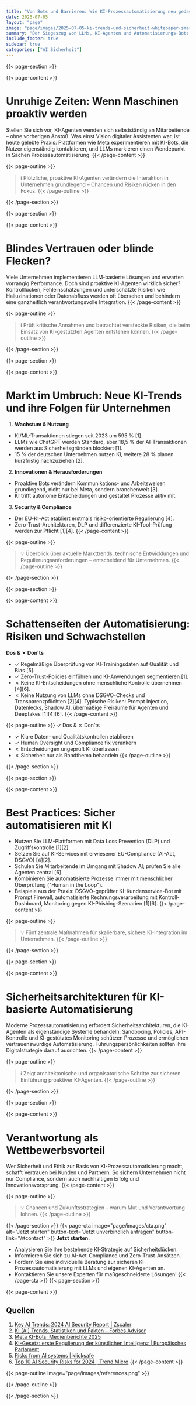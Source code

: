 ```yaml
---
title: "Von Bots und Barrieren: Wie KI-Prozessautomatisierung neu gedacht werden muss"
date: 2025-07-05
layout: "page"
image: "page/images/2025-07-05-ki-trends-und-sicherheit-whitepaper-smart-labs-ai-sichere-prozessautomatisierung-mit-llms/hero.jpg"
summary: "Der Siegeszug von LLMs, KI-Agenten und Automatisierungs-Bots bringt Unternehmen wegweisende Effizienzvorteile, stellt sie aber auch vor neuartige Sicherheits-, Compliance- und Ethikfragen. Das Whitepaper beleuchtet, warum klassische Sicherheitskonzepte oft nicht mehr ausreichen, wie aktuelle Trends und Regulierungen die Landschaft verändern – und wie Entscheider mutig und verantwortungsbewusst sichere KI-gestützte Automatisierung aufbauen."
include_footer: true
sidebar: true
categories: ["AI Sicherheit"]
---
```


{{< page-section >}}

{{< page-content >}}
# Unruhige Zeiten: Wenn Maschinen proaktiv werden

Stellen Sie sich vor, KI-Agenten wenden sich selbstständig an Mitarbeitende – ohne vorherigen Anstoß. Was einst Vision digitaler Assistenten war, ist heute gelebte Praxis: Plattformen wie Meta experimentieren mit KI-Bots, die Nutzer eigenständig kontaktieren, und LLMs markieren einen Wendepunkt in Sachen Prozessautomatisierung.
{{< /page-content >}}

{{< page-outline >}}
> ℹ️ Plötzliche, proaktive KI-Agenten verändern die Interaktion in Unternehmen grundlegend – Chancen und Risiken rücken in den Fokus.
{{< /page-outline >}}

{{< /page-section >}}

{{< page-section >}}

{{< page-content >}}
# Blindes Vertrauen oder blinde Flecken?

Viele Unternehmen implementieren LLM-basierte Lösungen und erwarten vorrangig Performance. Doch sind proaktive KI-Agenten wirklich sicher? Kontrolllücken, Fehleinschätzungen und unterschätzte Risiken wie Halluzinationen oder Datenabfluss werden oft übersehen und behindern eine ganzheitlich verantwortungsvolle Integration.
{{< /page-content >}}

{{< page-outline >}}
> ℹ️ Prüft kritische Annahmen und betrachtet versteckte Risiken, die beim Einsatz von KI-gestützten Agenten entstehen können.
{{< /page-outline >}}

{{< /page-section >}}

{{< page-section >}}

{{< page-content >}}
# Markt im Umbruch: Neue KI-Trends und ihre Folgen für Unternehmen

1. **Wachstum & Nutzung**
- KI/ML-Transaktionen stiegen seit 2023 um 595 % [1].
- LLMs wie ChatGPT werden Standard, aber 18,5 % der AI-Transaktionen werden aus Sicherheitsgründen blockiert [1].
- 15 % der deutschen Unternehmen nutzen KI, weitere 28 % planen kurzfristig nachzuziehen [2].
2. **Innovationen & Herausforderungen**
- Proaktive Bots verändern Kommunikations- und Arbeitsweisen grundlegend, nicht nur bei Meta, sondern branchenweit [3].
- KI trifft autonome Entscheidungen und gestaltet Prozesse aktiv mit.
3. **Security & Compliance**
- Der EU-KI-Act etabliert erstmals risiko-orientierte Regulierung [4].
- Zero-Trust-Architekturen, DLP und differenzierte KI-Tool-Prüfung werden zur Pflicht [1][4].
{{< /page-content >}}

{{< page-outline >}}
> 💡 Überblick über aktuelle Markttrends, technische Entwicklungen und Regulierungsanforderungen – entscheidend für Unternehmen.
{{< /page-outline >}}

{{< /page-section >}}

{{< page-section >}}

{{< page-content >}}
# Schattenseiten der Automatisierung: Risiken und Schwachstellen

**Dos & ✗ Don'ts**
- ✓ Regelmäßige Überprüfung von KI-Trainingsdaten auf Qualität und Bias [5].
- ✓ Zero-Trust-Policies einführen und KI-Anwendungen segmentieren [1].
- ✗ Keine KI-Entscheidungen ohne menschliche Kontrolle übernehmen [4][6].
- ✗ Keine Nutzung von LLMs ohne DSGVO-Checks und Transparenzpflichten [2][4].
Typische Risiken: Prompt Injection, Datenlecks, Shadow AI, übermäßige Freiräume für Agenten und Deepfakes [1][4][6].
{{< /page-content >}}

{{< page-outline >}}
✓ Dos & ✗ Don'ts
- ✓ Klare Daten- und Qualitätskontrollen etablieren
- ✓ Human Oversight und Compliance fix verankern
- ✗ Entscheidungen ungeprüft KI überlassen
- ✗ Sicherheit nur als Randthema behandeln
{{< /page-outline >}}

{{< /page-section >}}

{{< page-section >}}

{{< page-content >}}
# Best Practices: Sicher automatisieren mit KI

- Nutzen Sie LLM-Plattformen mit Data Loss Prevention (DLP) und Zugriffskontrolle [1][2].
- Setzen Sie auf  KI-Services mit erwiesener EU-Compliance (AI-Act, DSGVO) [4][2].
- Schulen Sie Mitarbeitende im Umgang mit Shadow AI; prüfen Sie alle Agenten zentral [6].
- Kombinieren Sie automatisierte Prozesse immer mit menschlicher Überprüfung ("Human in the Loop").
- Beispiele aus der Praxis: DSGVO-geprüfter KI-Kundenservice-Bot mit Prompt Firewall, automatisierte Rechnungsverarbeitung mit Kontroll-Dashboard, Monitoring gegen KI-Phishing-Szenarien [1][6].
{{< /page-content >}}

{{< page-outline >}}
> 💡 Fünf zentrale Maßnahmen für skalierbare, sichere KI-Integration im Unternehmen.
{{< /page-outline >}}

{{< /page-section >}}

{{< page-section >}}

{{< page-content >}}
# Sicherheitsarchitekturen für KI-basierte Automatisierung

Moderne Prozessautomatisierung erfordert Sicherheitsarchitekturen, die KI-Agenten als eigenständige Systeme behandeln: Sandboxing, Policies, API-Kontrolle und KI-gestütztes Monitoring schützen Prozesse und ermöglichen vertrauenswürdige Automatisierung. Führungspersönlichkeiten sollten ihre Digitalstrategie darauf ausrichten.
{{< /page-content >}}

{{< page-outline >}}
> ℹ️ Zeigt architektonische und organisatorische Schritte zur sicheren Einführung proaktiver KI-Agenten.
{{< /page-outline >}}

{{< /page-section >}}

{{< page-section >}}

{{< page-content >}}
# Verantwortung als Wettbewerbsvorteil

Wer Sicherheit und Ethik zur Basis von KI-Prozessautomatisierung macht, schafft Vertrauen bei Kunden und Partnern. So sichern Unternehmen nicht nur Compliance, sondern auch nachhaltigen Erfolg und Innovationsvorsprung.
{{< /page-content >}}

{{< page-outline >}}
> 💡 Chancen und Zukunftsstrategien – warum Mut und Verantwortung lohnen.
{{< /page-outline >}}

{{< /page-section >}}
{{< page-cta image="page/images/cta.png" alt="Jetzt starten" button-text="Jetzt unverbindlich anfragen" button-link="/#contact" >}}
**Jetzt starten:**
- Analysieren Sie Ihre bestehende KI-Strategie auf Sicherheitslücken.
- Informieren Sie sich zu AI-Act-Compliance und Zero-Trust-Ansätzen.
- Fordern Sie eine individuelle Beratung zur sicheren KI-Prozessautomatisierung mit LLMs und eigenen KI-Agenten an.
- Kontaktieren Sie unsere Experten für maßgeschneiderte Lösungen!
{{< /page-cta >}}
{{< page-section >}}

{{< page-content >}}
## Quellen

1. [Key AI Trends: 2024 AI Security Report | Zscaler](https://www.zscaler.de/blogs/security-research/new-ai-insights-explore-key-ai-trends-and-risks-threatlabz-2024-ai-security)  
2. [KI (AI) Trends. Statistiken und Fakten – Forbes Advisor](https://www.forbes.com/advisor/de/business/software/kuenstliche-intelligenz-ki-trends-statistiken/)  
3. [Meta KI-Bots: Medienberichte 2025](https://www.alexanderthamm.com/de/blog/data-science-und-ki-trends/)  
4. [KI-Gesetz: erste Regulierung der künstlichen Intelligenz | Europäisches Parlament](https://www.europarl.europa.eu/topics/de/article/20230601STO93804/ki-gesetz-erste-regulierung-der-kunstlichen-intelligenz)  
5. [Risks from AI systems | klicksafe](https://www.klicksafe.de/en/kuenstliche-intelligenz/risiken-durch-ki-systeme)  
6. [Top 10 AI Security Risks for 2024 | Trend Micro](http://www.trendmicro.com/de_de/research/24/g/top-ai-security-risks.html)
{{< /page-content >}}

{{< page-outline image="page/images/references.png" >}}

{{< /page-outline >}}

{{< /page-section >}}